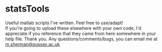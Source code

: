# statsTools
Useful matlab scripts I've written. Feel free to use/adapt!  
If you're going to upload these elsewhere with your own code, I'd appreciate if you reference that they came from here somewhere in your help file. Thank you. 
Any questions/comments/bugs, you can email me at m.sherman@sussex.ac.uk
